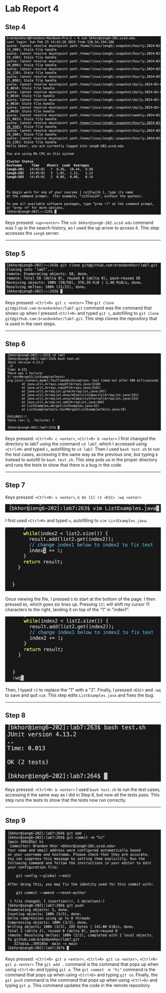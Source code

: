 # Lab Report 4

## Step 4

![Image](step4.png)

Keys pressed: `<up><enter>` The `ssh bkhor@ieng6-202.ucsd.edu` command was 1 up in the search history, so I used the up arrow to access it. This step accesses the `ieng6` server.

---

## Step 5

![Image](step5.png)

Keys pressed: `<Ctrl+R> git c <enter>` The `git clone git@github.com:brandonkhor/lab7.git` command was the command that shows up when I pressed `<Ctrl+R>` and typed `git c`, autofilling to `git clone git@github.com:brandonkhor/lab7.git`. This step clones the repository that is used in the next steps.

---

## Step 6

![Image](step6.png)

Keys pressed: `<Ctrl+R> c <enter>`, `<Ctrl+R> b <enter>` I first changed the directory to lab7 using the command `cd lab7`, which I accessed using `<Ctrl+R>` and typed `c`, autofilling to `cd lab7`. Then I used `bash test.sh` to run the test cases, accessing it the same way as the previous one, but typing `b` instead to autofill to `bash test.sh`. This step puts us in the proper directory and runs the tests to show that there is a bug in the code.

---

## Step 7

Keys pressed: `<Ctrl+R> v <enter>`, `G 6k 11l r2 <ESC> :wq <enter>` 

![Image](vim.png)

I first used `<Ctrl+R>` and typed `v`, autofilling to `vim ListExamples.java`. 

![Image](before.png)

Once viewing the file, I pressed `G` to start at the bottom of the page. I then pressed `6k`, which goes six lines up. Pressing `11l` will shift my cursor 11 characters to the right, landing it on top of the "1" in "index1". 

![Image](after.png)

Then, I typed `r2` to replace the "1" with a "2". Finally, I pressed `<ESC>` and `:wq` to save and quit `vim`. This step edits `ListExamples.java` and fixes the bug.

---

## Step 8

![Image](step8.png)

Keys pressed: `<Ctrl+R> b <enter>` I used `bash test.sh` to run the test cases, accessing it the same way as I did in Step 6, but now all the tests pass. This step runs the tests to show that the tests now run correctly.

---

## Step 9

![Image](git.png)

Keys pressed: `<Ctrl+R> git a <enter>`,  `<Ctrl+R> git co <enter>`,  `<Ctrl+R> git p <enter>` The `git add .` command is the command that pops up when using `<Ctrl+D>` and typing `git a`. The `git commit -m "hi"` command is the command that pops up when using `<Ctrl+D>` and typing `git co`. Finally, the `git push` command is the command that pops up when using `<Ctrl+D>` and typing `git p`. This command updates the code in the remote repository.
